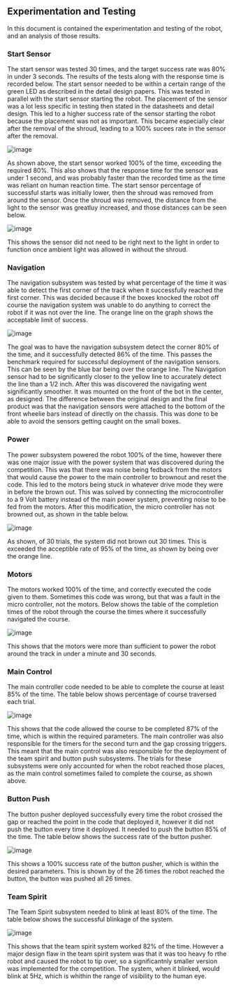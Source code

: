 ## Experimentation and Testing

In this document is contained the experimentation and testing of the robot, and an analysis of those results. 

### Start Sensor

The start sensor was tested 30 times, and the target success rate was 80% in under 3 seconds. The results of the tests along with the response time is recorded below. The start sensor needed to be within a certain range of the green LED as described in the detail design papers. This was tested in parallel with the start sensor starting the robot. The placement of the sensor was a lot less specific in testing then stated in the datasheets and detail design. This led to a higher success rate of the sensor starting the robot because the placement was not as important. This became especially clear after the removal of the shroud, leading to a 100% sucees rate in the sensor after the removal.

![image](https://github.com/cebttu/CapstoneTeam1/assets/143427017/347640dd-8cce-404f-bac4-75ec6ecef214)

As shown above, the start sensor worked 100% of the time, exceeding the required 80%. This also shows that the response time for the sensor was under 1 second, and was probably faster than the recorded time as the time was reliant on human reaction time. The start sensor percentage of successful starts was initially lower, then the shroud was removed from around the sensor. Once the shroud was removed, the distance from the light to the sensor was greatluy increased, and those distances can be seen below.

![image](https://github.com/cebttu/CapstoneTeam1/assets/143427017/ab4c1910-a1e7-4267-8429-1f1b4b3e1185)

This shows the sensor did not need to be right next to the light in order to function once ambient light was allowed in without the shroud.

### Navigation

The navigation subsystem was tested by what percentage of the time it was able to detect the first corner of the track when it successfully reached the first corner. This was decided because if the boxes knocked the robot off course the navigation system was unable to do anything to correct the robot if it was not over the line. The orange line on the graph shows the acceptable limit of success.

![image](https://github.com/cebttu/CapstoneTeam1/assets/143427017/b797fe52-b71d-49ee-bb75-8bd39f5c46ce)

The goal was to have the navigation subsystem detect the corner 80% of the time, and it successfully detected 86% of the time. This passes the benchmark required for successful deployment of the navigation sensors. This can be seen by the blue bar being over the orange line. The Navigation sensor had to be significantly closer to the yellow line to accurately detect the line than a 1/2 inch. After this was discovered the navigating went significantly smoother. It was mounted on the front of the bot in the center, as designed. The difference between the original design and the final product was that the navigation sensors were attached to the bottom of the front wheelie bars instead of directly on the chassis. This was done to be able to avoid the sensors getting caught on the small boxes.

### Power

The power subsystem powered the robot 100% of the time, however there was one major issue with the power system that was discovered during the competition. This was that there was noise being fedback from the motors that would cause the power to the main controller to brownout and reset the code. This led to the motors being stuck in whatever drive mode they were in before the brown out. This was solved by connecting the microcontroller to a 9 Volt battery instead of the main power system, preventing noise to be fed from the motors. After this modification, the micro controller has not browned out, as shown in the table below.

![image](https://github.com/cebttu/CapstoneTeam1/assets/143427017/fd06b150-61d0-4539-b977-8105c2635710)

As shown, of 30 trials, the system did not brown out 30 times. This is exceeded the acceptible rate of 95% of the time, as shown by being over the orange line.

### Motors

The motors worked 100% of the time, and correctly executed the code given to them. Sometimes this code was wrong, but that was a fault in the micro controller, not the motors. Below shows the table of the completion times of the robot through the course the times where it successfully navigated the course.

![image](https://github.com/cebttu/CapstoneTeam1/assets/143427017/fda5c17e-8859-43e8-a6a4-06c611938467)

This shows that the motors were more than sufficient to power the robot around the track in under a minute and 30 seconds.

### Main Control

The main controller code needed to be able to complete the course at least 85% of the time. The table below shows percentage of course traversed each trial.

![image](https://github.com/cebttu/CapstoneTeam1/assets/143427017/a8e9cd95-c6c8-4694-9917-4931f2e0640b)

This shows that the code allowed the course to be completed 87% of the time, which is within the required parameters. The main controller was also responsible for the timers for the second turn and the gap crossing triggers. This meant that the main control was also responsible for the deployment of the team spirit and button push subsystems. The trials for these subsystems were only accounted for when the robot reached those places, as the main control sometimes failed to complete the course, as shown above.

### Button Push

The button pusher deployed successfully every time the robot crossed the gap or reached the point in the code that deployed it, however it did not push the button every time it deployed. It needed to push the button 85% of the time. The table below shows the success rate of the button pusher.

![image](https://github.com/cebttu/CapstoneTeam1/assets/143427017/45f9c7a4-0510-457c-ad99-9dd19ae779ad)


This shows a 100% success rate of the button pusher, which is within the desired parameters. This is shown by of the 26 times the robot reached the button, the button was pushed all 26 times.

### Team Spirit

The Team Spirit subsystem needed to blink at least 80% of the time. The table below shows the successful blinkage of the system.

![image](https://github.com/cebttu/CapstoneTeam1/assets/143427017/5f764108-d8af-4c67-8b90-d69f989f2182)

This shows that the team spirit system worked 82% of the time. However a major design flaw in the team spirit system was that it was too heavy fo rthe robot and caused the robot to tip over, so a significantnly smaller version was implemented for the competition. The system, when it blinked, would blink at 5Hz, which is whithin the range of visibility to the human eye.

